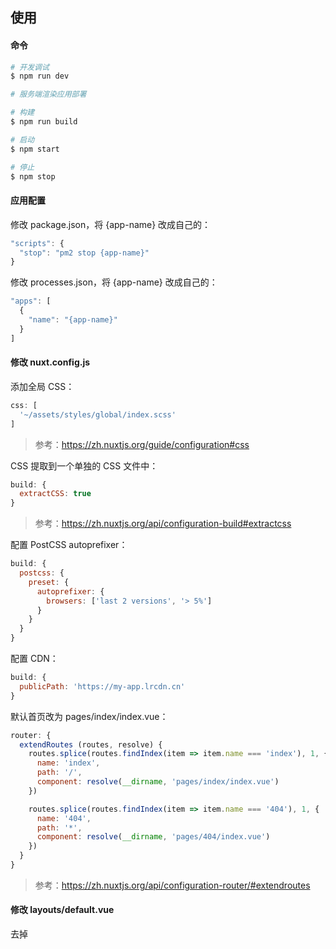 ## 使用

#### 命令

```bash
# 开发调试
$ npm run dev

# 服务端渲染应用部署

# 构建
$ npm run build

# 启动
$ npm start

# 停止
$ npm stop
```

#### 应用配置

修改 package.json，将 {app-name} 改成自己的：

```js
"scripts": {
  "stop": "pm2 stop {app-name}"
}
```

修改 processes.json，将 {app-name} 改成自己的：

```js
"apps": [
  {
    "name": "{app-name}"
  }
]
```

#### 修改 nuxt.config.js

添加全局 CSS：

```js
css: [
  '~/assets/styles/global/index.scss'
]
```

> 参考：https://zh.nuxtjs.org/guide/configuration#css

CSS 提取到一个单独的 CSS 文件中：

```js
build: {
  extractCSS: true
}
``` 

> 参考：https://zh.nuxtjs.org/api/configuration-build#extractcss

配置 PostCSS autoprefixer：

```js
build: {
  postcss: {
    preset: {
      autoprefixer: {
        browsers: ['last 2 versions', '> 5%']
      }
    }
  }
}
```

配置 CDN：

```js
build: {
  publicPath: 'https://my-app.lrcdn.cn'
}
```

默认首页改为 pages/index/index.vue：

```js
router: {
  extendRoutes (routes, resolve) {
    routes.splice(routes.findIndex(item => item.name === 'index'), 1, {
      name: 'index',
      path: '/',
      component: resolve(__dirname, 'pages/index/index.vue')
    })

    routes.splice(routes.findIndex(item => item.name === '404'), 1, {
      name: '404',
      path: '*',
      component: resolve(__dirname, 'pages/404/index.vue')
    })
  }
}
```

> 参考：https://zh.nuxtjs.org/api/configuration-router/#extendroutes

#### 修改 layouts/default.vue

去掉 <style>。

#### 页面目录规范

```
|-- page                      // 页面
|   |-- index.vue             // 页面入口
|   |-- styles                // 样式
|       |-- index.scss        // 样式入口
|       |-- images            // 样式引用图片
|   |-- images                // 页面引用图片
```

#### 组件目录规范

与页面目录规范一致。

## 参考

#### 文档

- [Nuxt.js 中文文档](https://zh.nuxtjs.org/)
- [Vue SSR 指南](https://ssr.vuejs.org/zh/)

#### 文章

- [Nuxt开发经验分享，让你踩少点坑！](https://www.jianshu.com/p/840169ba92e6)

#### 视频
- [2018千锋Web前端视频教程-VUE服务器端渲染之NUXT实战](https://www.bilibili.com/video/av37561150/?p=1)
- [Nuxt.js免费视频教程 开启SSR渲染](https://www.bilibili.com/video/av36353273/?p=1)

